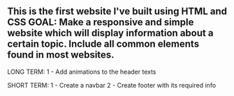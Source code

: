 This is the first website I've built using HTML and CSS
GOAL: Make a responsive and simple website which will display information
about a certain topic. Include all common elements found in most websites.
------------------------------------------------------------------------------
LONG TERM:
1 - Add animations to the header texts


SHORT TERM:
1 - Create a navbar
2 - Create footer with its required info